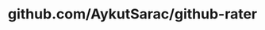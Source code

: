 ---
layout: post
title: github.com/AykutSarac/github-rater
categories: link
tags: [انگلیسی, برنامه‌نویسی]
---